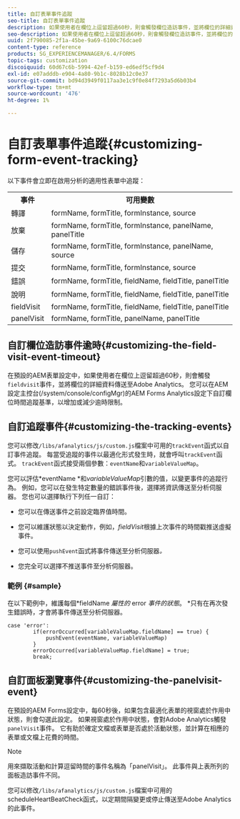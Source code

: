 ```yaml
---
title: 自訂表單事件追蹤
seo-title: 自訂表單事件追蹤
description: 如果使用者在欄位上逗留超過60秒，則會觸發欄位造訪事件，並將欄位的詳細資訊傳送至Adobe SiteCatalyst。
seo-description: 如果使用者在欄位上逗留超過60秒，則會觸發欄位造訪事件，並將欄位的詳細資訊傳送至Adobe SiteCatalyst。
uuid: 2f790085-2f1a-45be-9a69-6100c76dcae0
content-type: reference
products: SG_EXPERIENCEMANAGER/6.4/FORMS
topic-tags: customization
discoiquuid: 60d67c6b-5994-42ef-b159-ed6edf5cf9d4
exl-id: e07adddb-e904-4a80-9b1c-8028b12c0e37
source-git-commit: bd94d3949f0117aa3e1c9f0e84f7293a5d6b03b4
workflow-type: tm+mt
source-wordcount: '476'
ht-degree: 1%

---
```


# 自訂表單事件追蹤{#customizing-form-event-tracking}

以下事件會立即在啟用分析的適用性表單中追蹤：

<table> 
 <tbody> 
  <tr> 
   <th>事件</th> 
   <th>可用變數</th> 
  </tr> 
  <tr> 
   <td>轉譯</td> 
   <td>formName, formTitle, formInstance, source</td> 
  </tr> 
  <tr> 
   <td>放棄</td> 
   <td>formName, formTitle, formInstance, panelName, panelTitle</td> 
  </tr> 
  <tr> 
   <td>儲存</td> 
   <td>formName, formTitle, formInstance, panelName, source</td> 
  </tr> 
  <tr> 
   <td>提交</td> 
   <td>formName, formTitle, formInstance, source</td> 
  </tr> 
  <tr> 
   <td>錯誤</td> 
   <td>formName, formTitle, fieldName, fieldTitle, panelTitle</td> 
  </tr> 
  <tr> 
   <td>說明</td> 
   <td>formName, formTitle, fieldName, fieldTitle, panelTitle</td> 
  </tr> 
  <tr> 
   <td>fieldVisit</td> 
   <td>formName, formTitle, fieldName, fieldTitle, panelTitle<br /> </td> 
  </tr> 
  <tr> 
   <td>panelVisit</td> 
   <td>formName, formTitle, panelName, panelTitle</td> 
  </tr> 
 </tbody> 
</table>

## 自訂欄位造訪事件逾時{#customizing-the-field-visit-event-timeout}

在預設的AEM表單設定中，如果使用者在欄位上逗留超過60秒，則會觸發`fieldvisit`事件，並將欄位的詳細資料傳送至Adobe Analytics。 您可以在AEM設定主控台(/system/console/configMgr)的AEM Forms Analytics設定下自訂欄位時間追蹤基準，以增加或減少逾時限制。

## 自訂追蹤事件{#customizing-the-tracking-events}

您可以修改`/libs/afanalytics/js/custom.js`檔案中可用的`trackEvent`函式以自訂事件追蹤。 每當受追蹤的事件以最適化形式發生時，就會呼叫`trackEvent`函式。 `trackEvent`函式接受兩個參數：`eventName`和`variableValueMap`。

您可以評估*eventName *和&#x200B;*variableValueMap*&#x200B;引數的值，以變更事件的追蹤行為。 例如，您可以在發生特定數量的錯誤事件後，選擇將資訊傳送至分析伺服器。 您也可以選擇執行下列任一自訂：

* 您可以在傳送事件之前設定臨界值時間。
* 您可以維護狀態以決定動作，例如，*fieldVisit*&#x200B;根據上次事件的時間戳推送虛擬事件。
* 您可以使用`pushEvent`函式將事件傳送至分析伺服器&#x200B;*。*

* 您完全可以選擇不推送事件至分析伺服器。

### 範例 {#sample}

在以下範例中，維護每個*fieldName *屬性的* error *事件的狀態*。 *只有在再次發生錯誤時，才會將事件傳送至分析伺服器。

```
case 'error':
        if(errorOccurred[variableValueMap.fieldName] == true) {
            pushEvent(eventName, variableValueMap)
        }
        errorOccurred[variableValueMap.fieldName] = true;
        break;
```

## 自訂面板瀏覽事件{#customizing-the-panelvisit-event}

在預設的AEM Forms設定中，每60秒後，如果包含最適化表單的視窗處於作用中狀態，則會勾選此設定。 如果視窗處於作用中狀態，會對Adobe Analytics觸發`panelVisit`事件。 它有助於確定文檔或表單是否處於活動狀態，並計算在相應的表單或文檔上花費的時間。

>[!NOTE]
>
>用來擷取活動和計算逗留時間的事件名稱為「panelVisit」。 此事件與上表所列的面板造訪事件不同。

您可以修改`/libs/afanalytics/js/custom.js`檔案中可用的scheduleHeartBeatCheck函式，以定期間隔變更或停止傳送至Adobe Analytics的此事件。
